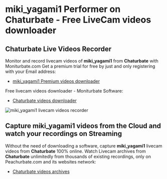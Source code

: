 # miki_yagami1 Performer on Chaturbate - Free LiveCam videos downloader

## Chaturbate Live Videos Recorder

Monitor and record livecam videos of **miki_yagami1** from **Chaturbate** with Moniturbate.com
Get a premium trial for free by just and only registering with your Email address:
* [miki_yagami1 Premium videos downloader](https://moniturbate.com/request-demo-licence-key.html)

Free livecam videos downloader - Moniturbate Software:
* [Chaturbate videos downloader](https://moniturbate.com/moniturbate-download-software.html)

![miki_yagami1 livecam videos recorder](https://peachurnet.com/templates/moniturbate-software.png)


## Capture miki_yagami1 videos from the Cloud and watch your recordings on Streaming

Without the need of downloading a software, capture **miki_yagami1** livecam videos from **Chaturbate** 100% online.
Watch Livecam archives from **Chaturbate** unlimitedly from thousands of existing recordings, only on Peachurbate.com and its websites network:
* [Chaturbate videos archives](https://peachurnet.com/)